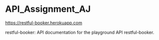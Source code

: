 # API_Assignment_AJ
https://restful-booker.herokuapp.com

restful-booker: API documentation for the playground API restful-booker.

